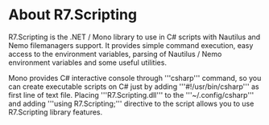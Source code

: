 # About R7.Scripting

R7.Scripting is the .NET / Mono library to use in C# scripts with Nautilus and Nemo filemanagers support. It provides simple command execution,
easy access to the environment variables, parsing of Nautilus / Nemo environment variables and some useful utilities.

Mono provides C# interactive console through '''csharp''' command, so you can create executable scripts on C# 
just by adding '''#!/usr/bin/csharp''' as first line of text file. Placing '''R7.Scripting.dll''' to the '''~/.config/csharp'''
and adding '''using R7.Scripting;''' directive to the script allows you to use R7.Scripting library features. 
